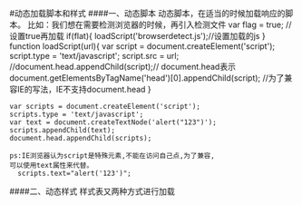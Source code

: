 #动态加载脚本和样式
####一、动态脚本
    动态脚本，在适当的时候加载响应的脚本。
    比如：我们想在需要检测浏览器的时候，再引入检测文件
    var flag = true;  //设置true再加载
    if(flat){
      loadScript('browserdetect.js');//设置加载的js
    }
    function loadScript(url){
      var script = document.createElement('script');
      script.type = 'text/javascript';
      script.src = url;
      //document.head.appendChild(script);// document.head表示<head>
      document.getElementsByTagName('head')[0].appendChild(script);
      //为了兼容IE的写法，IE不支持document.head
    }

    var scripts = document.createElement('script');
    scripts.type = 'text/javascript';
    var text = document.createTextNode('alert("123")');
    scripts.appendChild(text);
    document.head.appendChild(scripts);

    ps:IE浏览器认为script是特殊元素,不能在访问自己点,为了兼容,
    可以使用text属性来代替。
      scripts.text="alert('123')";
####二、动态样式
    样式表又两种方式进行加载
    <link>
    <style>
    //link
    var flag = true;
    if(flat){
      var link = document.createElement('link');
      link.rel = 'stylesheet';
      link.type = 'text/css';
      link.href = 'basic.css';
      document.getElementByTagName('haed')[0].appendChild(link);
    }
    //style
    var flag = true;
    if(flat){
      var style = document.createElement('style');
      style.type = 'text/css';
      //ie不支持下面的方式
      var text = document.createTextNode('#box{width:200px;background:red;}')
      style.appendChild(text);
      document.getElementByTagName('haed')[0].appendChild(style);
    }
    ie
    style.addRule(selectorText,cssText,position);


